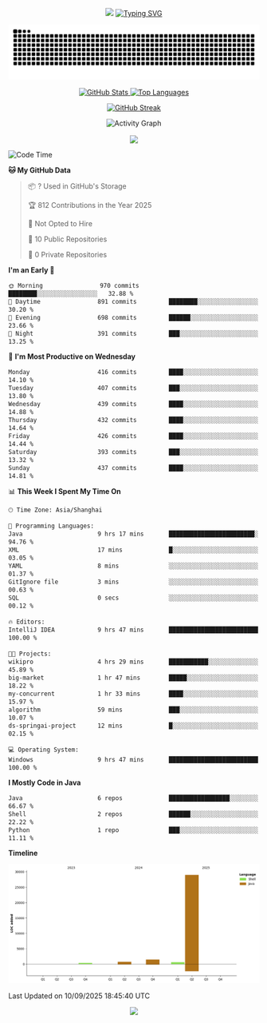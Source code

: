 <!-- -->

<p align="center">
<img src="https://capsule-render.vercel.app/api?type=waving&color=timeGradient&height=300&&section=header&text=HI%20THEME!&fontSize=90&fontAlign=50&fontAlignY=30&desc=I%20am%20AlfonsoKevin!&descAlign=50&descSize=30&descAlignY=60&animation=twinkling" />
    <a align="center" href="https://www.kaijavademo.top/"><img src="https://readme-typing-svg.demolab.com?font=Fira+Code&center=true&pause=1000&width=435&lines=Welcome+to+my+GitHub+profile+page!;%E6%AC%A2%E8%BF%8E%E6%9D%A5%E5%88%B0%E6%88%91%E7%9A%84GitHub%E4%B8%BB%E9%A1%B5%EF%BC%81" alt="Typing SVG" height=200 /> </a>
</p>
 <p align="center"><img src="https://raw.githubusercontent.com/AlfonsoKevin/AlfonsoKevin/output/github-contribution-grid-snake.svg"></p>

</p>


<p align="center" >
  <a href="https://github.com/AlfonsoKevin">  
    <img src="https://github-readme-stats.vercel.app/api/?username=AlfonsoKevin&layout=compact&border_radius=20" width="400"  alt="GitHub Stats" />
  </a>
  <a href="https://www.kaijavademo.top/">
    <img src="https://github-readme-stats.vercel.app/api/top-langs/?username=AlfonsoKevin&layout=compact&border_radius=20" width=400 alt="Top Languages"/>
  </a>
</p>


<p align="center">
    <a href="https://github.com/AlfonsoKevin">
    <img src="https://streak-stats.demolab.com?user=AlfonsoKevin&theme=transparent&hide_border=false%C2%A0%C2%A0%E5%81%87&short_numbers=false%C2%A0%C2%A0%E5%81%87&card_width=595&card_height=234" height="400"  alt="GitHub Streak" />
    </a>
</p>



<p align="center">
    <img width="800" src="https://github-readme-activity-graph.vercel.app/graph?username=AlfonsoKevin&theme=github-compact&hide_border=true&area=true&from=2024-06-01&to=2024-12-31&grid=false&custom_title=Activity%20Graph" alt="Activity Graph" title="Activity Graph" />
</p> 




<p align="center">
	<img align="center" src="https://skillicons.dev/icons?i=idea,java,mysql,redis,spring,rocket,html,css,js,react,linux,py,c,clion,docker,md,stackoverflow&theme=light" />    
</p>


<!--START_SECTION:waka-->
![Code Time](http://img.shields.io/badge/Code%20Time-218%20hrs-blue)

**🐱 My GitHub Data** 

> 📦 ? Used in GitHub's Storage 
 > 
> 🏆 812 Contributions in the Year 2025
 > 
> 🚫 Not Opted to Hire
 > 
> 📜 10 Public Repositories 
 > 
> 🔑 0 Private Repositories 
 > 
**I'm an Early 🐤** 

```text
🌞 Morning                970 commits         ████████░░░░░░░░░░░░░░░░░   32.88 % 
🌆 Daytime                891 commits         ████████░░░░░░░░░░░░░░░░░   30.20 % 
🌃 Evening                698 commits         ██████░░░░░░░░░░░░░░░░░░░   23.66 % 
🌙 Night                  391 commits         ███░░░░░░░░░░░░░░░░░░░░░░   13.25 % 
```
📅 **I'm Most Productive on Wednesday** 

```text
Monday                   416 commits         ████░░░░░░░░░░░░░░░░░░░░░   14.10 % 
Tuesday                  407 commits         ███░░░░░░░░░░░░░░░░░░░░░░   13.80 % 
Wednesday                439 commits         ████░░░░░░░░░░░░░░░░░░░░░   14.88 % 
Thursday                 432 commits         ████░░░░░░░░░░░░░░░░░░░░░   14.64 % 
Friday                   426 commits         ████░░░░░░░░░░░░░░░░░░░░░   14.44 % 
Saturday                 393 commits         ███░░░░░░░░░░░░░░░░░░░░░░   13.32 % 
Sunday                   437 commits         ████░░░░░░░░░░░░░░░░░░░░░   14.81 % 
```


📊 **This Week I Spent My Time On** 

```text
🕑︎ Time Zone: Asia/Shanghai

💬 Programming Languages: 
Java                     9 hrs 17 mins       ████████████████████████░   94.76 % 
XML                      17 mins             █░░░░░░░░░░░░░░░░░░░░░░░░   03.05 % 
YAML                     8 mins              ░░░░░░░░░░░░░░░░░░░░░░░░░   01.37 % 
GitIgnore file           3 mins              ░░░░░░░░░░░░░░░░░░░░░░░░░   00.63 % 
SQL                      0 secs              ░░░░░░░░░░░░░░░░░░░░░░░░░   00.12 % 

🔥 Editors: 
IntelliJ IDEA            9 hrs 47 mins       █████████████████████████   100.00 % 

🐱‍💻 Projects: 
wikipro                  4 hrs 29 mins       ███████████░░░░░░░░░░░░░░   45.89 % 
big-market               1 hr 47 mins        █████░░░░░░░░░░░░░░░░░░░░   18.22 % 
my-concurrent            1 hr 33 mins        ████░░░░░░░░░░░░░░░░░░░░░   15.97 % 
algorithm                59 mins             ███░░░░░░░░░░░░░░░░░░░░░░   10.07 % 
ds-springai-project      12 mins             █░░░░░░░░░░░░░░░░░░░░░░░░   02.15 % 

💻 Operating System: 
Windows                  9 hrs 47 mins       █████████████████████████   100.00 % 
```

**I Mostly Code in Java** 

```text
Java                     6 repos             █████████████████░░░░░░░░   66.67 % 
Shell                    2 repos             ██████░░░░░░░░░░░░░░░░░░░   22.22 % 
Python                   1 repo              ███░░░░░░░░░░░░░░░░░░░░░░   11.11 % 
```



**Timeline**

![Lines of Code chart](https://raw.githubusercontent.com/AlfonsoKevin/AlfonsoKevin/main/assets/bar_graph.png)


 Last Updated on 10/09/2025 18:45:40 UTC
<!--END_SECTION:waka-->

<p align="center">
    <a href="https://github.com/AlfonsoKevin"></a><img src="https://img.shields.io/badge/GitHub-grey?logo=github" />
</p>
